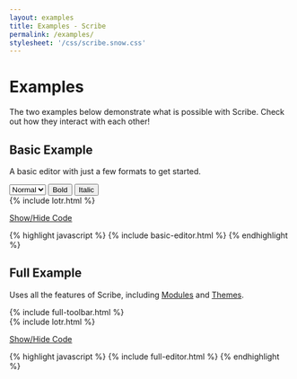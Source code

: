 ```yaml
---
layout: examples
title: Examples - Scribe
permalink: /examples/
stylesheet: '/css/scribe.snow.css'
---
```


# Examples

The two examples below demonstrate what is possible with Scribe. Check out how they interact with each other!

## Basic Example

A basic editor with just a few formats to get started.

<div class="scribe-wrapper">
  <div id="basic-toolbar" class="toolbar">
    <select title="Size" class="sc-font-size">
      <option value="small">Small</option>
      <option value="normal" selected>Normal</option>
      <option value="large">Large</option>
      <option value="huge">Huge</option>
    </select>
    <button class="sc-bold">Bold</button>
    <button class="sc-italic">Italic</button>
  </div>
  <div id="basic-editor" class="editor">
  {% include lotr.html %}
  </div>
</div>

<a class="accordian-toggle" data-toggle="collapse" href="#basic-collapse">Show/Hide Code</a>

<div id="basic-collapse" class="accordian-body collapse">
{% highlight javascript %}
{% include basic-editor.html %}
{% endhighlight %}
</div>

## Full Example

Uses all the features of Scribe, including [Modules](/docs/modules/) and [Themes](/docs/themes/).

<div class="scribe-wrapper">
  <div id="full-toolbar" class="toolbar">
  {% include full-toolbar.html %}
  </div>
  <div id="full-editor" class="editor">
  {% include lotr.html %}
  </div>
</div>

<a class="accordian-toggle" data-toggle="collapse" href="#full-collapse">Show/Hide Code</a>

<div id="full-collapse" class="accordian-body collapse">
{% highlight javascript %}
{% include full-editor.html %}
{% endhighlight %}
</div>

<script src="/js/scribe.js"></script>
<script>
{% include basic-editor.html %}
{% include full-editor.html %}
</script>
